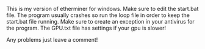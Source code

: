 This is my version of etherminer for windows.
Make sure to edit the start.bat file.
The program usually crashes so run the loop file in order to keep the start.bat file running.
Make sure to create an exception in your antivirus for the program.
The GPU.txt file has settings if your gpu is slower!

Any problems just leave a comment!
